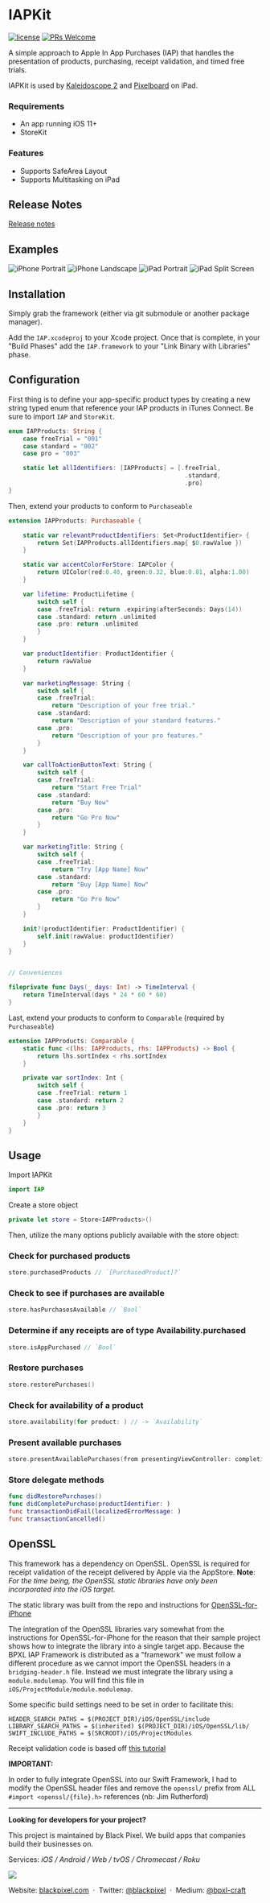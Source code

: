 # IAPKit

[![license](https://img.shields.io/github/license/blackpixel/IAPKit.svg)](https://opensource.org/licenses/MIT)
[![PRs Welcome](https://img.shields.io/badge/PRs-welcome-brightgreen.svg)](.github/CONTRIBUTING.md)

A simple approach to Apple In App Purchases (IAP) that handles the presentation of products, purchasing, receipt validation, and timed free trials.

IAPKit is used by [Kaleidoscope 2](https://www.kaleidoscopeapp.com) and [Pixelboard](https://www.getpixelboardapp.com) on iPad.

### Requirements

- An app running iOS 11+
- StoreKit

### Features

- Supports SafeArea Layout
- Supports Multitasking on iPad

## Release Notes

[Release notes](releaseNotes.md)

## Examples

![iPhone Portrait](/ReadMeImages/iPhonePortrait.png)
![iPhone Landscape](/ReadMeImages/iPhoneLandscape.png)
![iPad Portrait](/ReadMeImages/iPadPortrait.png)
![iPad Split Screen](/ReadMeImages/iPadSplitScreen.png)

## Installation

Simply grab the framework (either via git submodule or another package manager).

Add the `IAP.xcodeproj` to your Xcode project. Once that is complete, in your "Build Phases" add the `IAP.framework` to your "Link Binary with Libraries" phase.

## Configuration

First thing is to define your app-specific product types by creating a new string typed enum that reference your IAP products in iTunes Connect. Be sure to import `IAP` and `StoreKit`.

```swift
enum IAPProducts: String {
    case freeTrial = "001"
    case standard = "002"
    case pro = "003"

    static let allIdentifiers: [IAPProducts] = [.freeTrial,
                                                 .standard,
                                                 .pro]
}
```

Then, extend your products to conform to `Purchaseable`

```swift
extension IAPProducts: Purchaseable {

    static var relevantProductIdentifiers: Set<ProductIdentifier> {
        return Set(IAPProducts.allIdentifiers.map{ $0.rawValue })
    }

    static var accentColorForStore: IAPColor {
        return UIColor(red:0.40, green:0.32, blue:0.81, alpha:1.00)
    }

    var lifetime: ProductLifetime {
        switch self {
        case .freeTrial: return .expiring(afterSeconds: Days(14))
        case .standard: return .unlimited
        case .pro: return .unlimited
        }
    }

    var productIdentifier: ProductIdentifier {
        return rawValue
    }

    var marketingMessage: String {
        switch self {
        case .freeTrial:
            return "Description of your free trial."
        case .standard:
            return "Description of your standard features."
        case .pro:
            return "Description of your pro features."
        }
    }

    var callToActionButtonText: String {
        switch self {
        case .freeTrial:
            return "Start Free Trial"
        case .standard:
            return "Buy Now"
        case .pro:
            return "Go Pro Now"
        }
    }

    var marketingTitle: String {
        switch self {
        case .freeTrial:
            return "Try [App Name] Now"
        case .standard:
            return "Buy [App Name] Now"
        case .pro:
            return "Go Pro Now"
        }
    }

    init?(productIdentifier: ProductIdentifier) {
        self.init(rawValue: productIdentifier)
    }
}


// Conveniences

fileprivate func Days(_ days: Int) -> TimeInterval {
    return TimeInterval(days * 24 * 60 * 60)
}
```

Last, extend your products to conform to `Comparable` (required by `Purchaseable`)

```swift
extension IAPProducts: Comparable {
    static func <(lhs: IAPProducts, rhs: IAPProducts) -> Bool {
        return lhs.sortIndex < rhs.sortIndex
    }

    private var sortIndex: Int {
        switch self {
        case .freeTrial: return 1
        case .standard: return 2
        case .pro: return 3
        }
    }
}
```

## Usage

Import IAPKit

```swift
import IAP
```

Create a store object

```swift
private let store = Store<IAPProducts>()
```

Then, utilize the many options publicly available with the store object:

### Check for purchased products

```swift
store.purchasedProducts // `[PurchasedProduct]?`
```

### Check to see if purchases are available

```swift
store.hasPurchasesAvailable // `Bool`
```

### Determine if any receipts are of type Availability.purchased

```swift
store.isAppPurchased // `Bool`
```

### Restore purchases

```swift
store.restorePurchases()
```

### Check for availability of a product

```swift
store.availability(for product: ) // -> `Availability`
```

### Present available purchases

```swift
store.presentAvailablePurchases(from presentingViewController: completion:)
```

### Store delegate methods

```swift
func didRestorePurchases()
func didCompletePurchase(productIdentifier: )
func transactionDidFail(localizedErrorMessage: )
func transactionCancelled()
```

## OpenSSL

This framework has a dependency on OpenSSL. OpenSSL is required for receipt validation of the receipt delivered by Apple via the AppStore. **Note**: _For the time being, the OpenSSL static libraries have only been incorporated into the iOS target._

The static library was built from the repo and instructions for [OpenSSL-for-iPhone](https://github.com/x2on/OpenSSL-for-iPhone)

The integration of the OpenSSL libraries vary somewhat from the instructions for OpenSSL-for-iPhone for the reason that their sample project shows how to integrate the library into a single target app. Because the BPXL IAP Framework is distributed as a "framework" we must follow a different procedure as we cannot import the OpenSSL headers in a `bridging-header.h` file. Instead we must integrate the library using a `module.modulemap`. You will find this file in `iOS/ProjectModule/module.modulemap`.

Some specific build settings need to be set in order to facilitate this:

`HEADER_SEARCH_PATHS = $(PROJECT_DIR)/iOS/OpenSSL/include`
`LIBRARY_SEARCH_PATHS = $(inherited) $(PROJECT_DIR)/iOS/OpenSSL/lib/`
`SWIFT_INCLUDE_PATHS = $(SRCROOT)/iOS/ProjectModules`

Receipt validation code is based off [this tutorial](http://robin.github.io/swift/ios/2017/01/23/1-Local-Receipt-Validation-in-Swift-3/)

**IMPORTANT:**

In order to fully integrate OpenSSL into our Swift Framework, I had to modify the OpenSSL header files and remove the `openssl/` prefix from ALL `#import <openssl/{file}.h>` references (nb: Jim Rutherford)

---

**Looking for developers for your project?**

This project is maintained by Black Pixel. We build apps that companies build their businesses on.

Services: _iOS / Android / Web / tvOS / Chromecast / Roku_

<a href="https://blackpixel.com/contact/">
  <img src="ReadMeImages/hire.png" />
</a>

Website: [blackpixel.com](https://blackpixel.com) &nbsp;&middot;&nbsp;
Twitter: [@blackpixel](https://twitter.com/blackpixel) &nbsp;&middot;&nbsp;
Medium: [@bpxl-craft](https://medium.com/bpxl-craft)
